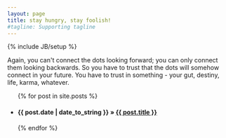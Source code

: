 ```yaml
---
layout: page
title: stay hungry, stay foolish!
#tagline: Supporting tagline
---
```

{% include JB/setup %}

Again, you can't connect the dots looking forward; you can only connect them looking backwards. So you have to trust that the dots will somehow connect in your future. You have to trust in something - your gut, destiny, life, karma, whatever.


<ul class="posts">
  {% for post in site.posts %}
    <h4><li><span>{{ post.date | date_to_string }}</span> &raquo; <a href="{{ BASE_PATH }}{{ post.url }}">{{ post.title }}</a></li></h4>
  {% endfor %}
</ul>


